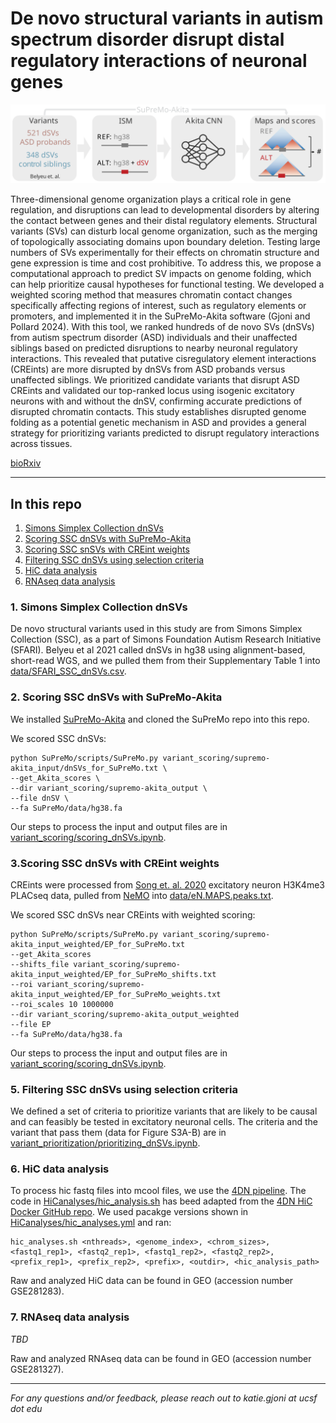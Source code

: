 # De novo structural variants in autism spectrum disorder disrupt distal regulatory interactions of neuronal genes

![](pipeline.svg)

Three-dimensional genome organization plays a critical role in gene regulation, and disruptions can lead to developmental disorders by altering the contact between genes and their distal regulatory elements. Structural variants (SVs) can disturb local genome organization, such as the merging of topologically associating domains upon boundary deletion. Testing large numbers of SVs experimentally for their effects on chromatin structure and gene expression is time and cost prohibitive. To address this, we propose a computational approach to predict SV impacts on genome folding, which can help prioritize causal hypotheses for functional testing. We developed a weighted scoring method that measures chromatin contact changes specifically affecting regions of interest, such as regulatory elements or promoters, and implemented it in the SuPreMo-Akita software (Gjoni and Pollard 2024). With this tool, we ranked hundreds of de novo SVs (dnSVs) from autism spectrum disorder (ASD) individuals and their unaffected siblings based on predicted disruptions to nearby neuronal regulatory interactions. This revealed that putative cisregulatory element interactions (CREints) are more disrupted by dnSVs from ASD probands versus unaffected siblings. We prioritized candidate variants that disrupt ASD CREints and validated our top-ranked locus using isogenic excitatory neurons with and without the dnSV, confirming accurate predictions of disrupted chromatin contacts. This study establishes disrupted genome folding as a potential genetic mechanism in ASD and provides a general strategy for prioritizing variants predicted to disrupt regulatory interactions across tissues.

[bioRxiv](https://www.biorxiv.org/content/10.1101/2024.11.06.621353v1)

***

## In this repo

1. [Simons Simplex Collection dnSVs](https://github.com/ketringjoni/ASD_akita_project/tree/main?tab=readme-ov-file#1-simons-simplex-collection-dnSVs)
2. [Scoring SSC dnSVs with SuPreMo-Akita](https://github.com/ketringjoni/ASD_akita_project/tree/main?tab=readme-ov-file#2-scoring-ssc-dnsvs-with-SuPreMo-Akita)
3. [Scoring SSC snSVs with CREint weights](https://github.com/ketringjoni/ASD_akita_project/tree/main?tab=readme-ov-file#3-scoring-ssc-snsvs-with-creint-weights)
4. [Filtering SSC dnSVs using selection criteria](https://github.com/ketringjoni/ASD_akita_project/tree/main?tab=readme-ov-file#4-filtering-ssc-dnsvs-using-selection-criteria)
5. [HiC data analysis](https://github.com/ketringjoni/ASD_akita_project/tree/main?tab=readme-ov-file#5-hic-data-analysis)
6. [RNAseq data analysis](https://github.com/ketringjoni/ASD_akita_project/tree/main?tab=readme-ov-file#6-rnaseq-data-analysis)


### 1. Simons Simplex Collection dnSVs

De novo structural variants used in this study are from Simons Simplex Collection (SSC), as a part of Simons Foundation Autism Research Initiative (SFARI). Belyeu et al 2021 called dnSVs in hg38 using alignment-based, short-read WGS, and we pulled them from their Supplementary Table 1 into [data/SFARI_SSC_dnSVs.csv](https://github.com/ketringjoni/ASD_akita_project/blob/main/data/SFARI_SSC_dnSVs.csv).


### 2. Scoring SSC dnSVs with SuPreMo-Akita

We installed [SuPreMo-Akita](https://github.com/ketringjoni/SuPreMo?tab=readme-ov-file#install-supremo-or-supremo-akita) and cloned the SuPreMo repo into this repo. 

We scored SSC dnSVs: 
```
python SuPreMo/scripts/SuPreMo.py variant_scoring/supremo-akita_input/dnSVs_for_SuPreMo.txt \
--get_Akita_scores \
--dir variant_scoring/supremo-akita_output \
--file dnSV \
--fa SuPreMo/data/hg38.fa
```
Our steps to process the input and output files are in [variant_scoring/scoring_dnSVs.ipynb](https://github.com/ketringjoni/ASD_akita_project/blob/main/variant_scoring/scoring_dnSVs.ipynb#Scoring-dnSVs-using-SuPreMo-Akita).


### 3.Scoring SSC dnSVs with CREint weights

CREints were processed from [Song et. al. 2020](https://pubmed.ncbi.nlm.nih.gov/33057195/) excitatory neuron H3K4me3 PLACseq data, pulled from [NeMO](https://assets.nemoarchive.org/dat-uioqy8b) into [data/eN.MAPS.peaks.txt](https://github.com/ketringjoni/ASD_akita_project/blob/main/data/eN.MAPS.peaks.txt).

We scored SSC dnSVs near CREints with weighted scoring:
```
python SuPreMo/scripts/SuPreMo.py variant_scoring/supremo-akita_input_weighted/EP_for_SuPreMo.txt
--get_Akita_scores
--shifts_file variant_scoring/supremo-akita_input_weighted/EP_for_SuPreMo_shifts.txt
--roi variant_scoring/supremo-akita_input_weighted/EP_for_SuPreMo_weights.txt
--roi_scales 10 1000000
--dir variant_scoring/supremo-akita_output_weighted
--file EP
--fa SuPreMo/data/hg38.fa
```
Our steps to process the input and output files are in [variant_scoring/scoring_dnSVs.ipynb](https://github.com/ketringjoni/ASD_akita_project/blob/main/variant_scoring/scoring_dnSVs.ipynb#Scoring-dnSVs-near-CREints-using-SuPreMo-Akita-with-weighted-scoring).


### 5. Filtering SSC dnSVs using selection criteria

We defined a set of criteria to prioritize variants that are likely to be causal and can feasibly be tested in excitatory neuronal cells. The criteria and the variant that pass them (data for Figure S3A-B) are in [variant_prioritization/prioritizing_dnSVs.ipynb](https://github.com/ketringjoni/ASD_akita_project/blob/main/variant_prioritization/prioritizing_dnSVs.ipynb).


### 6. HiC data analysis

To process hic fastq files into mcool files, we use the [4DN pipeline](https://data.4dnucleome.org/resources/data-analysis/hi_c-processing-pipeline). The code in [HiCanalyses/hic_analysis.sh](https://github.com/ketringjoni/ASD_akita_project/HiCanalyses/hic_analysis.sh) has beed adapted from the [4DN HiC Docker GitHub repo](https://github.com/4dn-dcic/docker-4dn-hic/tree/master). We used pacakge versions shown in [HiCanalyses/hic_analyses.yml](https://github.com/ketringjoni/ASD_akita_project/HiCanalyses/hic_analysis.sh) and ran:

```
hic_analyses.sh <nthreads>, <genome_index>, <chrom_sizes>, <fastq1_rep1>, <fastq2_rep1>, <fastq1_rep2>, <fastq2_rep2>, <prefix_rep1>, <prefix_rep2>, <prefix>, <outdir>, <hic_analysis_path>
```

Raw and analyzed HiC data can be found in GEO (accession number GSE281283).


### 7. RNAseq data analysis
*TBD*

Raw and analyzed RNAseq data can be found in GEO (accession number GSE281327).


***
*For any questions and/or feedback, please reach out to katie.gjoni at ucsf dot edu*

